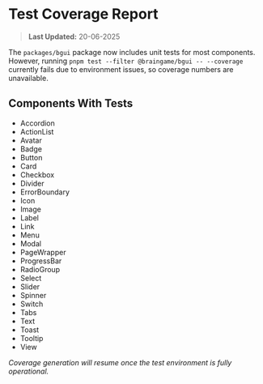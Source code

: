 # Test Coverage Report

> **Last Updated:** 20-06-2025

The `packages/bgui` package now includes unit tests for most components. However, running `pnpm test --filter @braingame/bgui -- --coverage` currently fails due to environment issues, so coverage numbers are unavailable.

## Components With Tests

- Accordion
- ActionList
- Avatar
- Badge
- Button
- Card
- Checkbox
- Divider
- ErrorBoundary
- Icon
- Image
- Label
- Link
- Menu
- Modal
- PageWrapper
- ProgressBar
- RadioGroup
- Select
- Slider
- Spinner
- Switch
- Tabs
- Text
- Toast
- Tooltip
- View

_Coverage generation will resume once the test environment is fully operational._
